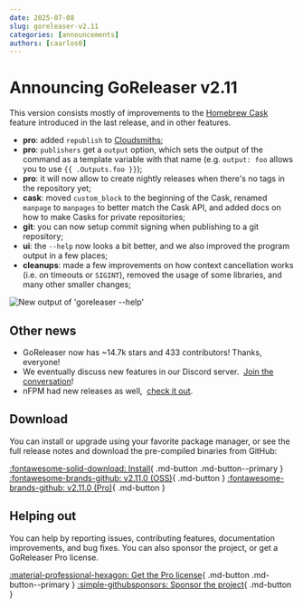 ```yaml
---
date: 2025-07-08
slug: goreleaser-v2.11
categories: [announcements]
authors: [caarlos0]
---
```


# Announcing GoReleaser v2.11

This version consists mostly of improvements to the [Homebrew Cask][casks]
feature introduced in the last release, and in other features.

<!-- more -->

- **pro**: added `republish` to [Cloudsmiths][cloudsmith];
- **pro**: `publishers` get a `output` option, which sets the output of the
  command as a template variable with that name (e.g. `output: foo` allows you
  to use `{{ .Outputs.foo }}`);
- **pro**: it will now allow to create nightly releases when there's no tags in
  the repository yet;
- **cask**: moved `custom_block` to the beginning of the Cask, renamed `manpage`
  to `manpages` to better match the Cask API, and added docs on how to make
  Casks for private repositories;
- **git**: you can now setup commit signing when publishing to a git repository;
- **ui**: the `--help` now looks a bit better, and we also improved the program
  output in a few places;
- **cleanups**: made a few improvements on how context cancellation works (i.e.
  on timeouts or `SIGINT`), removed the usage of some libraries, and many other
  smaller changes;

![New output of 'goreleaser --help'](https://carlosbecker.com/posts/goreleaser-v2.11/help.png)

## Other news

- GoReleaser now has ~14.7k stars and 433 contributors! Thanks, everyone!
- We eventually discuss new features in our Discord server. 
  [Join the conversation][discord]!
- nFPM had new releases as well, 
  [check it out](https://github.com/goreleaser/nfpm/releases).

## Download

You can install or upgrade using your favorite package manager, or see the
full release notes and download the pre-compiled binaries from GitHub:

[:fontawesome-solid-download: Install][install]{ .md-button .md-button--primary }
[:fontawesome-brands-github: v2.11.0 (OSS)][oss-rel]{ .md-button }
[:fontawesome-brands-github: v2.11.0 (Pro)][pro-rel]{ .md-button }

## Helping out

You can help by reporting issues, contributing features, documentation
improvements, and bug fixes.
You can also sponsor the project, or get a GoReleaser Pro license.

[:material-professional-hexagon: Get the Pro license][pro]{ .md-button .md-button--primary }
[:simple-githubsponsors: Sponsor the project][sponsor]{ .md-button }

[sponsor]: https://goreleaser.com/sponsors
[pro]: https://goreleaser.com/pro
[install]: https://goreleaser.com/install
[pro-rel]: https://github.com/goreleaser/goreleaser-pro/releases/tag/v2.11.0
[oss-rel]: https://github.com/goreleaser/goreleaser/releases/tag/v2.11.0
[discord]: https://goreleaser.com/discord
[cloudsmith]: https://goreleaser.com/customization/cloudsmith
[casks]: https://goreleaser.com/customization/homebrew_casks/
